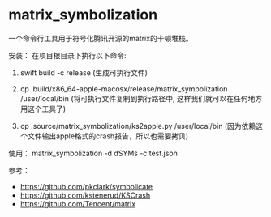 # matrix_symbolization

一个命令行工具用于符号化腾讯开源的matrix的卡顿堆栈。

安装：
在项目根目录下执行以下命令:
1. swift build -c release (生成可执行文件)

2. cp .build/x86_64-apple-macosx/release/matrix_symbolization /user/local/bin (将可执行文件复制到执行路径中, 这样我们就可以在任何地方用这个工具了)

3. cp .source/matrix_symbolization/ks2apple.py /user/local/bin (因为依赖这个文件输出apple格式的crash报告，所以也需要拷贝)

使用：
matrix_symbolization -d dSYMs -c test.json



参考：
- https://github.com/pkclark/symbolicate
- https://github.com/kstenerud/KSCrash
- https://github.com/Tencent/matrix
